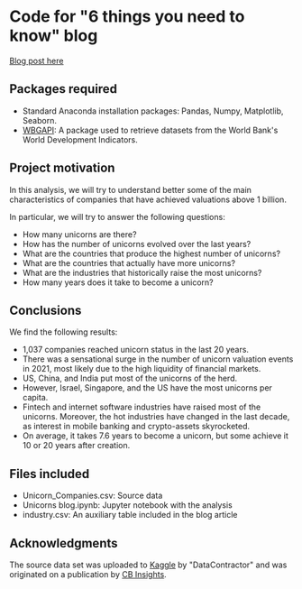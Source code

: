 # Code for "6 things you need to know" blog
[Blog post here](https://medium.com/@juansefm/the-6-facts-you-need-to-know-about-unicorns-18beb4c4559d)

## Packages required
* Standard Anaconda installation packages: Pandas, Numpy, Matplotlib, Seaborn.
* [WBGAPI](https://blogs.worldbank.org/opendata/introducing-wbgapi-new-python-package-accessing-world-bank-data): A package used to retrieve datasets from the World Bank's World Development Indicators.  
## Project motivation
In this analysis, we will try to understand better some of the main characteristics of companies that have achieved valuations above 1 billion.

In particular, we will try to answer the following questions:

* How many unicorns are there?
* How has the number of unicorns evolved over the last years?
* What are the countries that produce the highest number of unicorns?
* What are the countries that actually have more unicorns?
* What are the industries that historically raise the most unicorns?
* How many years does it take to become a unicorn?


## Conclusions
We find the following results:

* 1,037 companies reached unicorn status in the last 20 years.
* There was a sensational surge in the number of unicorn valuation events in 2021, most likely due to the high liquidity of financial markets.
* US, China, and India put most of the unicorns of the herd.
* However, Israel, Singapore, and the US have the most unicorns per capita.
* Fintech and internet software industries have raised most of the unicorns. Moreover, the hot industries have changed in the last decade, as interest in mobile banking and crypto-assets skyrocketed.
* On average, it takes 7.6 years to become a unicorn, but some achieve it 10 or 20 years after creation.

## Files included

* Unicorn_Companies.csv: Source data
* Unicorns blog.ipynb: Jupyter notebook with the analysis
* industry.csv: An auxiliary table included in the blog article

## Acknowledgments
The source data set was uploaded to [Kaggle](https://www.kaggle.com/datasets/deepcontractor/unicorn-companies-dataset) by "DataContractor" and was originated on a publication by [CB Insights](https://www.cbinsights.com/research-unicorn-companies). 
